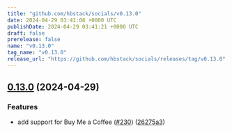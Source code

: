 ```yaml
---
title: "github.com/hbstack/socials/v0.13.0"
date: 2024-04-29 03:41:08 +0000 UTC
publishDate: 2024-04-29 03:41:21 +0000 UTC
draft: false
prerelease: false
name: "v0.13.0"
tag_name: "v0.13.0"
release_url: "https://github.com/hbstack/socials/releases/tag/v0.13.0"
---
```


## [0.13.0](https://github.com/hbstack/socials/compare/v0.12.0...v0.13.0) (2024-04-29)


### Features

* add support for Buy Me a Coffee ([#230](https://github.com/hbstack/socials/issues/230)) ([26275a3](https://github.com/hbstack/socials/commit/26275a3906511190a69a9e4b673ad162fe63df8f))
